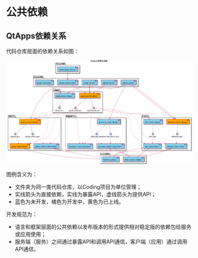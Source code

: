 # 公共依赖

## QtApps依赖关系

代码仓库层面的依赖关系如图：

![QtApps依赖关系网](QtApps依赖关系网.png)

图例含义为：
- 文件夹为同一类代码仓库，以Coding项目为单位管理；
- 实线箭头为直接依赖，实线为暴露API，虚线箭头为提供API；
- 蓝色为未开发，橘色为开发中，黄色为已上线。

开发规范为：
- 语言和框架层面的公共依赖以发布版本的形式提供相对稳定版的依赖包给服务或应用使用；
- 服务端（服务）之间通过暴露API和调用API通信，客户端（应用）通过调用API通信。
